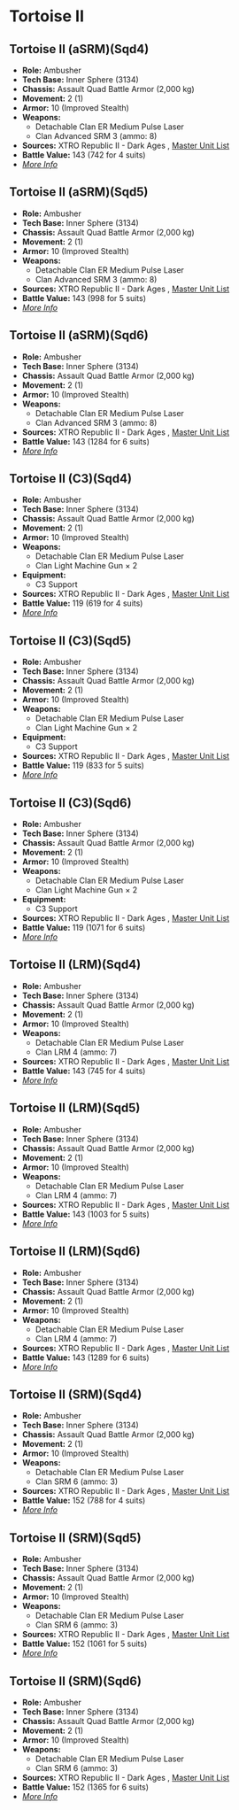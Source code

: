 # Tortoise II 

## Tortoise II (aSRM)(Sqd4) 

- **Role:** Ambusher 
- **Tech Base:** Inner Sphere (3134) 
- **Chassis:** Assault Quad Battle Armor (2,000 kg) 
- **Movement:** 2 (1) 
- **Armor:** 10 (Improved Stealth) 
- **Weapons:** 
  - Detachable Clan ER Medium Pulse Laser 
  - Clan Advanced SRM 3 (ammo: 8) 
- **Sources:** XTRO Republic II - Dark Ages , [Master Unit List](http://masterunitlist.info/Unit/Details/7362) 
- **Battle Value:** 143 (742 for 4 suits) 
- [*More Info*](tortoise_ii/tortoise_ii_asrmsqd4.md) 

## Tortoise II (aSRM)(Sqd5) 

- **Role:** Ambusher 
- **Tech Base:** Inner Sphere (3134) 
- **Chassis:** Assault Quad Battle Armor (2,000 kg) 
- **Movement:** 2 (1) 
- **Armor:** 10 (Improved Stealth) 
- **Weapons:** 
  - Detachable Clan ER Medium Pulse Laser 
  - Clan Advanced SRM 3 (ammo: 8) 
- **Sources:** XTRO Republic II - Dark Ages , [Master Unit List](http://masterunitlist.info/Unit/Details/8827) 
- **Battle Value:** 143 (998 for 5 suits) 
- [*More Info*](tortoise_ii/tortoise_ii_asrmsqd5.md) 

## Tortoise II (aSRM)(Sqd6) 

- **Role:** Ambusher 
- **Tech Base:** Inner Sphere (3134) 
- **Chassis:** Assault Quad Battle Armor (2,000 kg) 
- **Movement:** 2 (1) 
- **Armor:** 10 (Improved Stealth) 
- **Weapons:** 
  - Detachable Clan ER Medium Pulse Laser 
  - Clan Advanced SRM 3 (ammo: 8) 
- **Sources:** XTRO Republic II - Dark Ages , [Master Unit List](http://masterunitlist.info/Unit/Details/9190) 
- **Battle Value:** 143 (1284 for 6 suits) 
- [*More Info*](tortoise_ii/tortoise_ii_asrmsqd6.md) 

## Tortoise II (C3)(Sqd4) 

- **Role:** Ambusher 
- **Tech Base:** Inner Sphere (3134) 
- **Chassis:** Assault Quad Battle Armor (2,000 kg) 
- **Movement:** 2 (1) 
- **Armor:** 10 (Improved Stealth) 
- **Weapons:** 
  - Detachable Clan ER Medium Pulse Laser 
  - Clan Light Machine Gun × 2 
- **Equipment:** 
  - C3 Support 
- **Sources:** XTRO Republic II - Dark Ages , [Master Unit List](http://masterunitlist.info/Unit/Details/7359) 
- **Battle Value:** 119 (619 for 4 suits) 
- [*More Info*](tortoise_ii/tortoise_ii_c3sqd4.md) 

## Tortoise II (C3)(Sqd5) 

- **Role:** Ambusher 
- **Tech Base:** Inner Sphere (3134) 
- **Chassis:** Assault Quad Battle Armor (2,000 kg) 
- **Movement:** 2 (1) 
- **Armor:** 10 (Improved Stealth) 
- **Weapons:** 
  - Detachable Clan ER Medium Pulse Laser 
  - Clan Light Machine Gun × 2 
- **Equipment:** 
  - C3 Support 
- **Sources:** XTRO Republic II - Dark Ages , [Master Unit List](http://masterunitlist.info/Unit/Details/8824) 
- **Battle Value:** 119 (833 for 5 suits) 
- [*More Info*](tortoise_ii/tortoise_ii_c3sqd5.md) 

## Tortoise II (C3)(Sqd6) 

- **Role:** Ambusher 
- **Tech Base:** Inner Sphere (3134) 
- **Chassis:** Assault Quad Battle Armor (2,000 kg) 
- **Movement:** 2 (1) 
- **Armor:** 10 (Improved Stealth) 
- **Weapons:** 
  - Detachable Clan ER Medium Pulse Laser 
  - Clan Light Machine Gun × 2 
- **Equipment:** 
  - C3 Support 
- **Sources:** XTRO Republic II - Dark Ages , [Master Unit List](http://masterunitlist.info/Unit/Details/9187) 
- **Battle Value:** 119 (1071 for 6 suits) 
- [*More Info*](tortoise_ii/tortoise_ii_c3sqd6.md) 

## Tortoise II (LRM)(Sqd4) 

- **Role:** Ambusher 
- **Tech Base:** Inner Sphere (3134) 
- **Chassis:** Assault Quad Battle Armor (2,000 kg) 
- **Movement:** 2 (1) 
- **Armor:** 10 (Improved Stealth) 
- **Weapons:** 
  - Detachable Clan ER Medium Pulse Laser 
  - Clan LRM 4 (ammo: 7) 
- **Sources:** XTRO Republic II - Dark Ages , [Master Unit List](http://masterunitlist.info/Unit/Details/7360) 
- **Battle Value:** 143 (745 for 4 suits) 
- [*More Info*](tortoise_ii/tortoise_ii_lrmsqd4.md) 

## Tortoise II (LRM)(Sqd5) 

- **Role:** Ambusher 
- **Tech Base:** Inner Sphere (3134) 
- **Chassis:** Assault Quad Battle Armor (2,000 kg) 
- **Movement:** 2 (1) 
- **Armor:** 10 (Improved Stealth) 
- **Weapons:** 
  - Detachable Clan ER Medium Pulse Laser 
  - Clan LRM 4 (ammo: 7) 
- **Sources:** XTRO Republic II - Dark Ages , [Master Unit List](http://masterunitlist.info/Unit/Details/8825) 
- **Battle Value:** 143 (1003 for 5 suits) 
- [*More Info*](tortoise_ii/tortoise_ii_lrmsqd5.md) 

## Tortoise II (LRM)(Sqd6) 

- **Role:** Ambusher 
- **Tech Base:** Inner Sphere (3134) 
- **Chassis:** Assault Quad Battle Armor (2,000 kg) 
- **Movement:** 2 (1) 
- **Armor:** 10 (Improved Stealth) 
- **Weapons:** 
  - Detachable Clan ER Medium Pulse Laser 
  - Clan LRM 4 (ammo: 7) 
- **Sources:** XTRO Republic II - Dark Ages , [Master Unit List](http://masterunitlist.info/Unit/Details/9188) 
- **Battle Value:** 143 (1289 for 6 suits) 
- [*More Info*](tortoise_ii/tortoise_ii_lrmsqd6.md) 

## Tortoise II (SRM)(Sqd4) 

- **Role:** Ambusher 
- **Tech Base:** Inner Sphere (3134) 
- **Chassis:** Assault Quad Battle Armor (2,000 kg) 
- **Movement:** 2 (1) 
- **Armor:** 10 (Improved Stealth) 
- **Weapons:** 
  - Detachable Clan ER Medium Pulse Laser 
  - Clan SRM 6 (ammo: 3) 
- **Sources:** XTRO Republic II - Dark Ages , [Master Unit List](http://masterunitlist.info/Unit/Details/7361) 
- **Battle Value:** 152 (788 for 4 suits) 
- [*More Info*](tortoise_ii/tortoise_ii_srmsqd4.md) 

## Tortoise II (SRM)(Sqd5) 

- **Role:** Ambusher 
- **Tech Base:** Inner Sphere (3134) 
- **Chassis:** Assault Quad Battle Armor (2,000 kg) 
- **Movement:** 2 (1) 
- **Armor:** 10 (Improved Stealth) 
- **Weapons:** 
  - Detachable Clan ER Medium Pulse Laser 
  - Clan SRM 6 (ammo: 3) 
- **Sources:** XTRO Republic II - Dark Ages , [Master Unit List](http://masterunitlist.info/Unit/Details/8826) 
- **Battle Value:** 152 (1061 for 5 suits) 
- [*More Info*](tortoise_ii/tortoise_ii_srmsqd5.md) 

## Tortoise II (SRM)(Sqd6) 

- **Role:** Ambusher 
- **Tech Base:** Inner Sphere (3134) 
- **Chassis:** Assault Quad Battle Armor (2,000 kg) 
- **Movement:** 2 (1) 
- **Armor:** 10 (Improved Stealth) 
- **Weapons:** 
  - Detachable Clan ER Medium Pulse Laser 
  - Clan SRM 6 (ammo: 3) 
- **Sources:** XTRO Republic II - Dark Ages , [Master Unit List](http://masterunitlist.info/Unit/Details/9189) 
- **Battle Value:** 152 (1365 for 6 suits) 
- [*More Info*](tortoise_ii/tortoise_ii_srmsqd6.md) 

